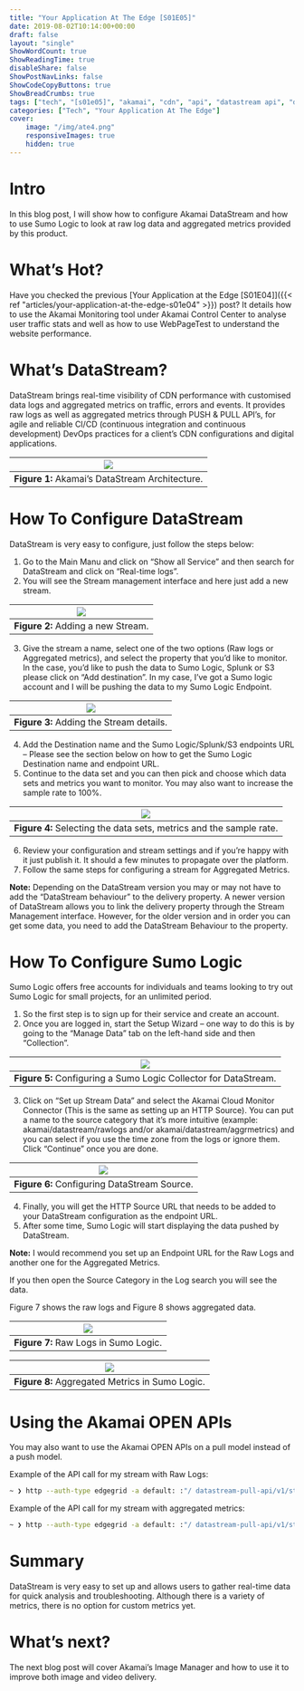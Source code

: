 ```yaml
---
title: "Your Application At The Edge [S01E05]"
date: 2019-08-02T10:14:00+00:00
draft: false
layout: "single"
ShowWordCount: true
ShowReadingTime: true
disableShare: false
ShowPostNavLinks: false
ShowCodeCopyButtons: true
ShowBreadCrumbs: true
tags: ["tech", "[s01e05]", "akamai", "cdn", "api", "datastream api", "datastream pull api", "sumo logic", "your application at the edge"]
categories: ["Tech", "Your Application At The Edge"]
cover:
    image: "/img/ate4.png"
    responsiveImages: true
    hidden: true
---
```


# Intro

In this blog post, I will show how to configure Akamai DataStream and how to use Sumo Logic to look at raw log data and aggregated metrics provided by this product.

# What’s Hot?

Have you checked the previous [Your Application at the Edge [S01E04]]({{< ref "articles/your-application-at-the-edge-s01e04" >}}) post? It details how to use the Akamai Monitoring tool under Akamai Control Center to analyse user traffic stats and well as how to use WebPageTest to understand the website performance.

# What’s DataStream?

DataStream brings real-time visibility of CDN performance with customised data logs and aggregated metrics on traffic, errors and events. It provides raw logs as well as aggregated metrics through PUSH & PULL API’s, for agile and reliable CI/CD (continuous integration and continuous development) DevOps practices for a client’s CDN configurations and digital applications.

| ![](/img/arch4.png) |
| :--: |
| **Figure 1:** Akamai’s DataStream Architecture.  |

# How To Configure DataStream

DataStream is very easy to configure, just follow the steps below:

1. Go to the Main Manu and click on “Show all Service” and then search for DataStream and click on “Real-time logs”.
2. You will see the Stream management interface and here just add a new stream.

| ![](/img/pm5.png) |
| :--: |
| **Figure 2:** Adding a new Stream.  |

3. Give the stream a name, select one of the two options (Raw logs or Aggregated metrics), and select the property that you’d like to monitor. In the case, you’d like to push the data to Sumo Logic, Splunk or S3 please click on “Add destination”. In my case, I’ve got a Sumo logic account and I will be pushing the data to my Sumo Logic Endpoint.

| ![](/img/pm6.png) |
| :--: |
| **Figure 3:** Adding the Stream details.  |

4. Add the Destination name and the Sumo Logic/Splunk/S3 endpoints URL – Please see the section below on how to get the Sumo Logic Destination name and endpoint URL.
5. Continue to the data set and you can then pick and choose which data sets and metrics you want to monitor. You may also want to increase the sample rate to 100%.

| ![](/img/pm7.png) |
| :--: |
| **Figure 4:** Selecting the data sets, metrics and the sample rate.  |

6. Review your configuration and stream settings and if you’re happy with it just publish it. It should a few minutes to propagate over the platform.
7. Follow the same steps for configuring a stream for Aggregated Metrics.

**Note:** Depending on the DataStream version you may or may not have to add the “DataStream behaviour” to the delivery property. A newer version of DataStream allows you to link the delivery property through the Stream Management interface. However, for the older version and in order you can get some data, you need to add the DataStream Behaviour to the property.

# How To Configure Sumo Logic
Sumo Logic offers free accounts for individuals and teams looking to try out Sumo Logic for small projects, for an unlimited period.

1. So the first step is to sign up for their service and create an account.
2. Once you are logged in, start the Setup Wizard – one way to do this is by going to the “Manage Data” tab on the left-hand side and then “Collection”.

| ![](/img/sl1.png) |
| :--: |
| **Figure 5:** Configuring a Sumo Logic Collector for DataStream.  |

3. Click on “Set up Stream Data” and select the Akamai Cloud Monitor Connector (This is the same as setting up an HTTP Source). You can put a name to the source category that it’s more intuitive (example: akamai/datastream/rawlogs and/or akamai/datastream/aggrmetrics) and you can select if you use the time zone from the logs or ignore them. Click “Continue” once you are done.

| ![](/img/sl2.png) |
| :--: |
| **Figure 6:** Configuring DataStream Source.  |

4. Finally, you will get the HTTP Source URL that needs to be added to your DataStream configuration as the endpoint URL.
5. After some time, Sumo Logic will start displaying the data pushed by DataStream.

**Note:** I would recommend you set up an Endpoint URL for the Raw Logs and another one for the Aggregated Metrics.

If you then open the Source Category in the Log search you will see the data.

Figure 7 shows the raw logs and Figure 8 shows aggregated data.

| ![](/img/sl3.png) |
| :--: |
| **Figure 7:** Raw Logs in Sumo Logic.  |

| ![](/img/sl4.png) |
| :--: |
| **Figure 8:** Aggregated Metrics in Sumo Logic.  |

# Using the Akamai OPEN APIs
You may also want to use the Akamai OPEN APIs on a pull model instead of a push model.

Example of the API call for my stream with Raw Logs:

```bash
~ ❯ http --auth-type edgegrid -a default: :"/ datastream-pull-api/v1/streams/1366/raw-logs? start=2019-04-01T08:30:00Z&end=2019-04-02T18:20:00Z&page=1&size=10"
```
Example of the API call for my stream with aggregated metrics:

```bash
~ ❯ http --auth-type edgegrid -a default: :"/ datastream-pull-api/v1/streams/1367/aggregate-logs? start=2019-03-01T08:30:00Z&end=2019-04-02T18:20:00Z&aggregateMetric=2xx,3xx,4xx"
```

# Summary

DataStream is very easy to set up and allows users to gather real-time data for quick analysis and troubleshooting. Although there is a variety of metrics, there is no option for custom metrics yet.

# What’s next?

The next blog post will cover Akamai’s Image Manager and how to use it to improve both image and video delivery.

